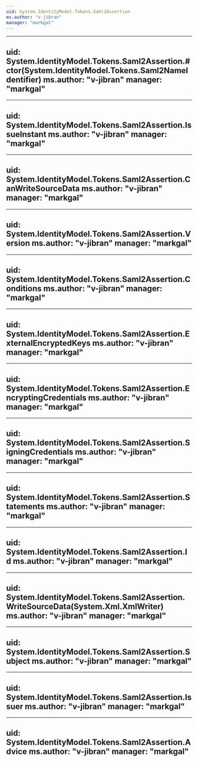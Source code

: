 ```yaml
---
uid: System.IdentityModel.Tokens.Saml2Assertion
ms.author: "v-jibran"
manager: "markgal"
---
```


---
uid: System.IdentityModel.Tokens.Saml2Assertion.#ctor(System.IdentityModel.Tokens.Saml2NameIdentifier)
ms.author: "v-jibran"
manager: "markgal"
---

---
uid: System.IdentityModel.Tokens.Saml2Assertion.IssueInstant
ms.author: "v-jibran"
manager: "markgal"
---

---
uid: System.IdentityModel.Tokens.Saml2Assertion.CanWriteSourceData
ms.author: "v-jibran"
manager: "markgal"
---

---
uid: System.IdentityModel.Tokens.Saml2Assertion.Version
ms.author: "v-jibran"
manager: "markgal"
---

---
uid: System.IdentityModel.Tokens.Saml2Assertion.Conditions
ms.author: "v-jibran"
manager: "markgal"
---

---
uid: System.IdentityModel.Tokens.Saml2Assertion.ExternalEncryptedKeys
ms.author: "v-jibran"
manager: "markgal"
---

---
uid: System.IdentityModel.Tokens.Saml2Assertion.EncryptingCredentials
ms.author: "v-jibran"
manager: "markgal"
---

---
uid: System.IdentityModel.Tokens.Saml2Assertion.SigningCredentials
ms.author: "v-jibran"
manager: "markgal"
---

---
uid: System.IdentityModel.Tokens.Saml2Assertion.Statements
ms.author: "v-jibran"
manager: "markgal"
---

---
uid: System.IdentityModel.Tokens.Saml2Assertion.Id
ms.author: "v-jibran"
manager: "markgal"
---

---
uid: System.IdentityModel.Tokens.Saml2Assertion.WriteSourceData(System.Xml.XmlWriter)
ms.author: "v-jibran"
manager: "markgal"
---

---
uid: System.IdentityModel.Tokens.Saml2Assertion.Subject
ms.author: "v-jibran"
manager: "markgal"
---

---
uid: System.IdentityModel.Tokens.Saml2Assertion.Issuer
ms.author: "v-jibran"
manager: "markgal"
---

---
uid: System.IdentityModel.Tokens.Saml2Assertion.Advice
ms.author: "v-jibran"
manager: "markgal"
---
